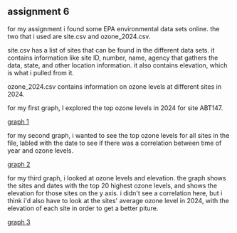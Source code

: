 ## assignment 6

for my assignment i found some EPA environmental data sets online. the two that i used are site.csv and ozone_2024.csv. 

site.csv has a list of sites that can be found in the different data sets. it contains information like site ID, number, name, agency that gathers the data, state, and other location information. it also contains elevation, which is what i pulled from it. 

ozone_2024.csv contains information on ozone levels at different sites in 2024. 

for my first graph, I explored the top ozone levels in 2024 for site ABT147.

[graph 1](./assets/top-ozone-ABT147.png)

for my second graph, i wanted to see the top ozone levels for all sites in the file, labled with the date to see if there was a correlation between time of year and ozone levels.

[graph 2](./assets/top-ozone-all-sites.png)

for my third graph, i looked at ozone levels and elevation. the graph shows the sites and dates with the top 20 highest ozone levels, and shows the elevation for those sites on the y axis. i didn't see a correlation here, but i think i'd also have to look at the sites' average ozone level in 2024, with the elevation of each site in order to get a better piture. 

[graph 3](./assets/ozone-elevation.png)